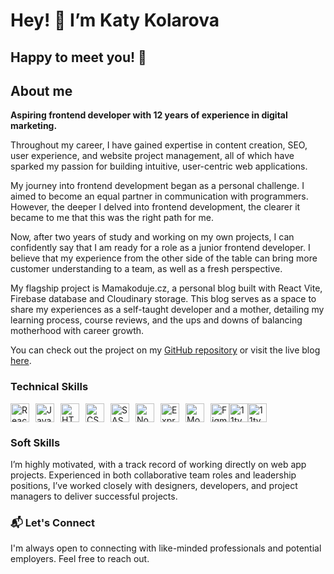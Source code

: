 # Hey! 🦩 I’m Katy Kolarova

## Happy to meet you! 🌷 

## About me

**Aspiring frontend developer with 12 years of experience in digital marketing.**

Throughout my career, I have gained expertise in content creation, SEO, user experience, and website project management, all of which have sparked my passion for building intuitive, user-centric web applications.

My journey into frontend development began as a personal challenge. I aimed to become an equal partner in communication with programmers. However, the deeper I delved into frontend development, the clearer it became to me that this was the right path for me.

Now, after two years of study and working on my own projects, I can confidently say that I am ready for a role as a junior frontend developer. I believe that my experience from the other side of the table can bring more customer understanding to a team, as well as a fresh perspective.

My flagship project is Mamakoduje.cz, a personal blog built with React Vite, Firebase database and Cloudinary storage. This blog serves as a space to share my experiences as a self-taught developer and a mother, detailing my learning process, course reviews, and the ups and downs of balancing motherhood with career growth.

You can check out the project on my [GitHub repository](https://github.com/katykola/mama-koduje) or visit the live blog [here](https://mamakoduje-cc7d1.web.app/).

### Technical Skills

<div style="display: flex; align-items: center;">
  <img src="https://cdn.jsdelivr.net/gh/devicons/devicon/icons/react/react-original.svg" 
     alt="React" 
     width="30" 
     height="30" 
     style="margin-right: 10px;" />
  <img src="https://cdn.jsdelivr.net/gh/devicons/devicon/icons/javascript/javascript-original.svg" alt="JavaScript" width="30" height="30" style="margin-right: 10px;"/>
  <img src="https://cdn.jsdelivr.net/gh/devicons/devicon/icons/html5/html5-original.svg" alt="HTML" width="30" height="30" style="margin-right: 10px;"/>
  <img src="https://cdn.jsdelivr.net/gh/devicons/devicon/icons/css3/css3-original.svg" alt="CSS" width="30" height="30" style="margin-right: 10px;"/>
  <img src="https://cdn.jsdelivr.net/gh/devicons/devicon/icons/sass/sass-original.svg" alt="SASS" width="30" height="30" style="margin-right: 10px;"/>
  <img src="https://cdn.jsdelivr.net/gh/devicons/devicon/icons/nodejs/nodejs-original.svg" alt="Node.js" width="30" height="30" style="margin-right: 10px;"/>
  <img src="https://cdn.jsdelivr.net/gh/devicons/devicon/icons/express/express-original.svg" alt="Express" width="30" height="30" style="margin-right: 10px;"/>
  <img src="https://cdn.jsdelivr.net/gh/devicons/devicon/icons/mongodb/mongodb-original.svg" alt="MongoDB" width="30" height="30" style="margin-right: 10px;"/>
  <img src="https://cdn.jsdelivr.net/gh/devicons/devicon/icons/figma/figma-original.svg" alt="Figma" width="30" height="30" />
  <img src="https://www.11ty.dev/img/logo-github.svg" alt="11ty" width="30" height="30" />
  <img src="https://github.com/user-attachments/assets/ea765202-a394-4378-9e93-561230ed0419" alt="11ty" width="30" height="30" />


</svg>
</div>

### Soft Skills

I’m highly motivated, with a track record of working directly on web app projects. Experienced in both collaborative team roles and leadership positions, I’ve worked closely with designers, developers, and project managers to deliver successful projects.

### 📬 Let's Connect

I'm always open to connecting with like-minded professionals and potential employers. Feel free to reach out.
